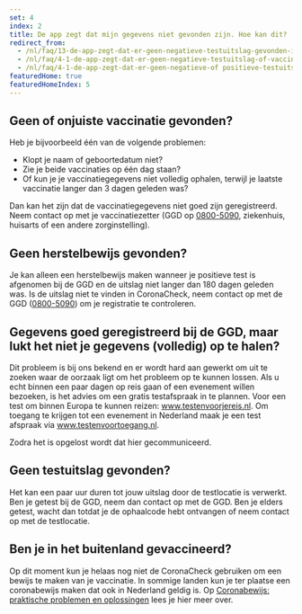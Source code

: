 ```yaml
---
set: 4
index: 2
title: De app zegt dat mijn gegevens niet gevonden zijn. Hoe kan dit?
redirect_from: 
  - /nl/faq/13-de-app-zegt-dat-er-geen-negatieve-testuitslag-gevonden-is-hoe-kan-dit
  - /nl/faq/4-1-de-app-zegt-dat-er-geen-negatieve-testuitslag-of-vaccinatie-gevonden-is-hoe-kan-dit
  - /nl/faq/4-1-de-app-zegt-dat-er-geen-negatieve-of positieve-testuitslag-of-vaccinatie-gevonden-is
featuredHome: true
featuredHomeIndex: 5
---
```

## Geen of onjuiste vaccinatie gevonden?

Heb je bijvoorbeeld één van de volgende problemen:

- Klopt je naam of geboortedatum niet?
- Zie je beide vaccinaties op één dag staan?
- Of kun je je vaccinatiegegevens niet volledig ophalen, terwijl je laatste vaccinatie langer dan 3 dagen geleden was?

Dan kan het zijn dat de vaccinatiegegevens niet goed zijn geregistreerd. Neem contact op met je vaccinatiezetter (GGD op <a href="tel:08005090">0800-5090</a>, ziekenhuis, huisarts of een andere zorginstelling).

## Geen herstelbewijs gevonden?
Je kan alleen een herstelbewijs maken wanneer je positieve test is afgenomen bij de GGD en de uitslag niet langer dan 180 dagen geleden was. Is de uitslag niet te vinden in CoronaCheck, neem contact op met de GGD (<a href="tel:08005090">0800-5090</a>) om je registratie te controleren.

## Gegevens goed geregistreerd bij de GGD, maar lukt het niet je gegevens (volledig) op te halen?

Dit probleem is bij ons bekend en er wordt hard aan gewerkt om uit te zoeken waar de oorzaak ligt om het probleem op te kunnen lossen. Als u echt binnen een paar dagen op reis gaan of een evenement willen bezoeken, is het advies om een gratis testafspraak in te plannen. Voor een test om binnen Europa te kunnen reizen: <a href="https://www.testenvoorjereis.nl" rel="noopener noreferrer" target="_blank" hreflang="nl">www.testenvoorjereis.nl</a>. Om toegang te krijgen tot een evenement in Nederland maak je een test afspraak via <a href="https://www.testenvoortoegang.nl" rel="noopener noreferrer" target="_blank" hreflang="nl">www.testenvoortoegang.nl</a>.

Zodra het is opgelost wordt dat hier gecommuniceerd.

## Geen testuitslag gevonden?

Het kan een paar uur duren tot jouw uitslag door de testlocatie is verwerkt. Ben je getest bij de GGD, neem dan contact op met de GGD. Ben je elders getest, wacht dan totdat je de ophaalcode hebt ontvangen of neem contact op met de testlocatie.

## Ben je in het buitenland gevaccineerd?

Op dit moment kun je helaas nog niet de CoronaCheck gebruiken om een bewijs te maken van je vaccinatie. In sommige landen kun je ter plaatse een coronabewijs maken dat ook in Nederland geldig is. Op <a href="https://www.rijksoverheid.nl/coronabewijs-hulp" rel="noopener noreferrer" target="_blank">Coronabewijs: praktische problemen en oplossingen</a> lees je hier meer over.
